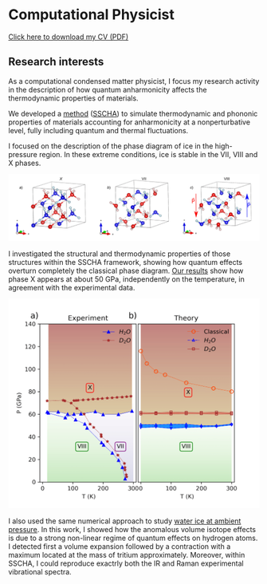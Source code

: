 # Computational Physicist

[Click here to download my CV (PDF)](CV_Cherubini.pdf)

## Research interests

As a computational condensed matter physicist, I focus my research activity in the description of how quantum anharmonicity 
affects the thermodynamic properties of materials.

We developed a [method](https://iopscience.iop.org/article/10.1088/1361-648X/ac066b) ([SSCHA](https://sscha.eu/)) to simulate thermodynamic and phononic properties of materials accounting for anharmonicity at a nonperturbative level, fully including quantum and thermal fluctuations.

I focused on the description of the phase diagram of ice in the high-pressure region. In these extreme conditions, ice is stable in the VII, VIII and X phases.


![Fig1](figures/IceStructures.png)

I investigated the structural and thermodynamic properties of those structures within the SSCHA framework, showing how quantum effects overturn completely the classical phase diagram. [Our results](https://journals.aps.org/prb/abstract/10.1103/PhysRevB.110.014112) show how phase X appears at about 50 GPa, independently on the temperature, in agreement with the experimental data. 

![Fig2](figures/PD_ice.png)

I also used the same numerical approach to study [water ice at ambient pressure](https://pubs.aip.org/aip/jcp/article-abstract/155/18/184502/199619/The-microscopic-origin-of-the-anomalous-isotopic?redirectedFrom=fulltext). In this work, I showed how the anomalous volume isotope effects is due to a strong non-linear regime of quantum effects on hydrogen atoms. I detected first a volume expansion followed by a contraction with a maximum located at the mass of tritium approximately. Moreover, within SSCHA, I could reproduce exactrly both the IR and Raman experimental vibrational spectra.


